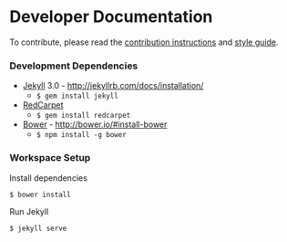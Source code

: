Developer Documentation
===

To contribute, please read the [contribution instructions](https://github.com/XappMedia/Documentation/blob/master/_guides/contributing.markdown) and [style guide](https://github.com/XappMedia/Documentation/blob/master/_guides/style-guide.markdown).

### Development Dependencies

* [Jekyll](http://jekyllrb.com/) 3.0 - http://jekyllrb.com/docs/installation/
  * `$ gem install jekyll`
* [RedCarpet](https://github.com/vmg/redcarpet)
  * `$ gem install redcarpet`
* [Bower](http://bower.io/) - http://bower.io/#install-bower
  * `$ npm install -g bower`

### Workspace Setup

Install dependencies

`$ bower install`

Run Jekyll

`$ jekyll serve`
